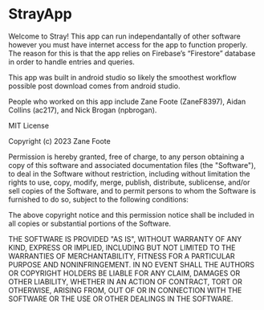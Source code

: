 ﻿# StrayApp

Welcome to Stray! This app can run independantally of other software however you must have internet access for the app to function properly. The reason for this is that the app relies on Firebase’s “Firestore” database in order to handle entries and queries.

This app was built in android studio so likely the smoothest workflow possible post download comes from android studio.

People who worked on this app include Zane Foote (ZaneF8397), Aidan Collins (ac217), and Nick Brogan (npbrogan).


MIT License

Copyright (c) 2023 Zane Foote

Permission is hereby granted, free of charge, to any person obtaining a copy
of this software and associated documentation files (the "Software"), to deal
in the Software without restriction, including without limitation the rights
to use, copy, modify, merge, publish, distribute, sublicense, and/or sell
copies of the Software, and to permit persons to whom the Software is
furnished to do so, subject to the following conditions:

The above copyright notice and this permission notice shall be included in all
copies or substantial portions of the Software.

THE SOFTWARE IS PROVIDED "AS IS", WITHOUT WARRANTY OF ANY KIND, EXPRESS OR
IMPLIED, INCLUDING BUT NOT LIMITED TO THE WARRANTIES OF MERCHANTABILITY,
FITNESS FOR A PARTICULAR PURPOSE AND NONINFRINGEMENT. IN NO EVENT SHALL THE
AUTHORS OR COPYRIGHT HOLDERS BE LIABLE FOR ANY CLAIM, DAMAGES OR OTHER
LIABILITY, WHETHER IN AN ACTION OF CONTRACT, TORT OR OTHERWISE, ARISING FROM,
OUT OF OR IN CONNECTION WITH THE SOFTWARE OR THE USE OR OTHER DEALINGS IN THE
SOFTWARE.
